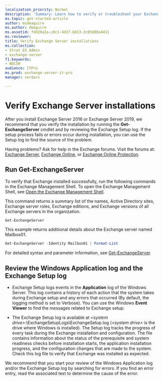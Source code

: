 ```yaml
---
localization_priority: Normal
description: 'Summary: Learn how to verify or troubleshoot your Exchange 2016 or Exchange 2019 installation.'
ms.topic: get-started-article
author: msdmaguire
ms.author: dmaguire
ms.assetid: fdd20a2a-c8c1-4d17-b813-3c05d88a4411
ms.reviewer:
title: Verify Exchange Server installations
ms.collection:
- Strat_EX_Admin
- exchange-server
f1.keywords:
- NOCSH
audience: ITPro
ms.prod: exchange-server-it-pro
manager: serdars

---
```


# Verify Exchange Server installations

After you install Exchange Server 2016 or Exchange Server 2019, we recommend that you verify the installation by running the **Get-ExchangeServer** cmdlet and by reviewing the Exchange Setup log. If the setup process fails or errors occur during installation, you can use the Setup log to find the source of the problem.

Having problems? Ask for help in the Exchange forums. Visit the forums at: [Exchange Server](https://social.technet.microsoft.com/forums/office/home?category=exchangeserver), [Exchange Online](https://docs.microsoft.com/answers/topics/office-exchange-server-itpro.html), or [Exchange Online Protection](https://social.technet.microsoft.com/forums/forefront/home?forum=FOPE).

## Run Get-ExchangeServer

To verify that Exchange installed successfully, run the following commands in the Exchange Management Shell. To open the Exchange Management Shell, see [Open the Exchange Management Shell](https://docs.microsoft.com/powershell/exchange/open-the-exchange-management-shell).

This command returns a summary list of the names, Active Directory sites, Exchange server roles, Exchange editions, and Exchange versions of all Exchange servers in the organization.

```powershell
Get-ExchangeServer
```

This example returns additional details about the Exchange server named Mailbox01.

```powershell
Get-ExchangeServer -Identity Mailbox01 | Format-List
```

For detailed syntax and parameter information, see [Get-ExchangeServer](https://docs.microsoft.com/powershell/module/exchange/get-exchangeserver).

## Review the Windows Application log and the Exchange Setup log

- Exchange Setup logs events in the **Application** log of the Windows Server. This log contains a history of each action that the system takes during Exchange setup and any errors that occurred (By default, the logging method is set to Verbose). You can use the Windows **Event Viewer** to find the  messages related to Exchange setup.

- The Exchange Setup log is available at _\<system drive\>_:\ExchangeSetupLogs\ExchangeSetup.log (_\<system drive\>_ is the drive where Windows is installed). The Setup log tracks the progress of every task during the Exchange installation and configuration. The file contains information about the status of the prerequisite and system readiness checks before installation starts, the application installation progress, and the configuration changes that are made to the system. Check this log file to verify that Exchange was installed as expected.

We recommend that you start your review of the Windows Application log and/or the Exchange Setup log by searching for errors. If you find an error entry, read the associated text to determine the cause of the error.
